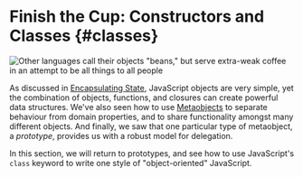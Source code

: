 # Finish the Cup: Constructors and Classes {#classes}

![Other languages call their objects "beans," but serve extra-weak coffee in an attempt to be all things to all people](images/beans1.jpg)

As discussed in [Encapsulating State](#encapsulation), JavaScript objects are very simple, yet the combination of objects, functions, and closures can create powerful data structures. We've also seen how to use [Metaobjects](#metaobjects) to separate behaviour from domain properties, and to share functionality amongst many different objects. And finally, we saw that one particular type of metaobject, a *prototype*, provides us with a robust model for delegation.

In this section, we will return to prototypes, and see how to use JavaScript's `class` keyword to write one style of "object-oriented" JavaScript.
